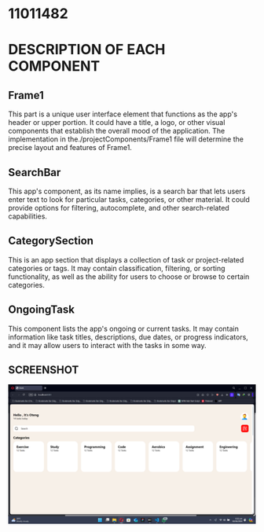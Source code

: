 # 11011482

# DESCRIPTION OF EACH COMPONENT

## Frame1

 This part is a unique user interface element that functions as the app's header or upper portion. It could have a title, a logo, or other visual components that establish the overall mood of the application. The implementation in the./projectComponents/Frame1 file will determine the precise layout and features of Frame1.

## SearchBar

 This app's component, as its name implies, is a search bar that lets users enter text to look for particular tasks, categories, or other material. It could provide options for filtering, autocomplete, and other search-related capabilities.

## CategorySection

 This is an app section that displays a collection of task or project-related categories or tags. It may contain classification, filtering, or sorting functionality, as well as the ability for users to choose or browse to certain categories.

## OngoingTask

 This component lists the app's ongoing or current tasks. It may contain information like task titles, descriptions, due dates, or progress indicators, and it may allow users to interact with the tasks in some way.

## SCREENSHOT

![image](./rn-assignment3-11011482/Screenshot%202024-06-02%20183245.png)

